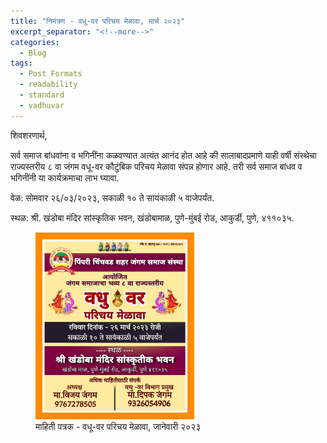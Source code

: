 ```yaml
---
title: "निमंत्रण - वधू-वर परिचय मेळावा, मार्च २०२३"
excerpt_separator: "<!--more-->"
categories:
  - Blog
tags:
  - Post Formats
  - readability
  - standard
  - vadhuvar
---
```


शिवशरणार्थ,

सर्व समाज बांधवांना व भगिनींना कळवण्यात अत्यंत आनंद होत आहे की सालाबादप्रमाणे याही वर्षी संस्थेचा राज्यस्तरीय ८ वा जंगम वधू-वर कौटुंबिक परिचय मेळावा संपन्न होणार आहे. तरी सर्व समाज बांधव व भगिनींनी या कार्यक्रमाचा लाभ घ्यावा. 

वेळ: सोमवार २६/०३/२०२३, सकाळी १० ते सायंकाळी ५ वाजेपर्यंत. 

स्थळ: श्री. खंडोबा मंदिर सांस्कृतिक भवन, खंडोबामाळ, पुणे-मुंबई रोड, आकुर्डी, पुणे, ४११०३५.

<figure>
  <img src="/assets/images/vadhuvar_mela_2023/vadhu-var-mela-short.jpg" alt="Snow" style="width:60%">
  <figcaption>माहिती पत्रक - वधू-वर परिचय मेळावा, जानेवारी २०२३</figcaption>
</figure>
